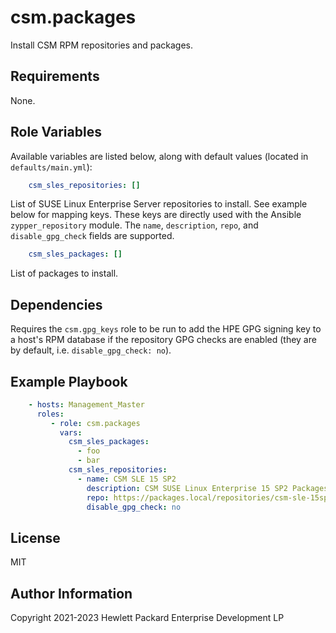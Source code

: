 csm.packages
=========

Install CSM RPM repositories and packages.


Requirements
------------

None.

Role Variables
--------------

Available variables are listed below, along with default values (located in
`defaults/main.yml`):

```yaml
    csm_sles_repositories: []
```

List of SUSE Linux Enterprise Server repositories to install. See example below
for mapping keys. These keys are directly used with the Ansible `zypper_repository`
module. The `name`, `description`, `repo`, and `disable_gpg_check` fields are
supported.

```yaml
    csm_sles_packages: []
```

List of packages to install.

Dependencies
------------

Requires the `csm.gpg_keys` role to be run to add the HPE GPG signing key to a
host's RPM database if the repository GPG checks are enabled (they are by
default, i.e. `disable_gpg_check: no`).

Example Playbook
----------------

```yaml
    - hosts: Management_Master
      roles:
         - role: csm.packages
           vars:
             csm_sles_packages:
               - foo
               - bar
             csm_sles_repositories:
               - name: CSM SLE 15 SP2
                 description: CSM SUSE Linux Enterprise 15 SP2 Packages
                 repo: https://packages.local/repositories/csm-sle-15sp2
                 disable_gpg_check: no
```

License
-------

MIT

Author Information
------------------

Copyright 2021-2023 Hewlett Packard Enterprise Development LP
